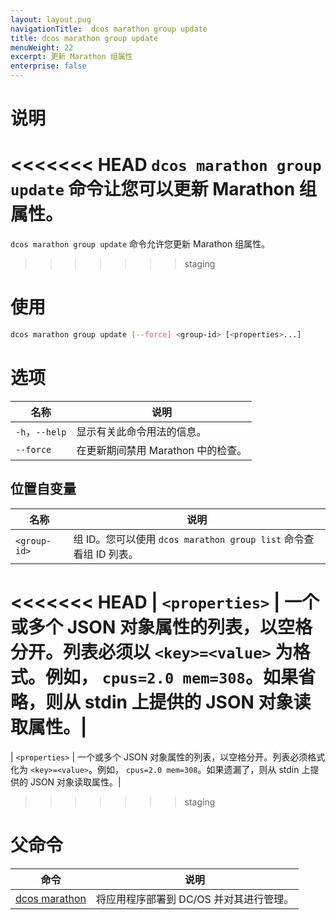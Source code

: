 ```yaml
---
layout: layout.pug
navigationTitle:  dcos marathon group update
title: dcos marathon group update
menuWeight: 22
excerpt: 更新 Marathon 组属性
enterprise: false
---
```



# 说明

<<<<<<< HEAD
`dcos marathon group update` 命令让您可以更新 Marathon 组属性。
=======
`dcos marathon group update` 命令允许您更新 Marathon 组属性。
>>>>>>> staging

# 使用

```bash
dcos marathon group update [--force] <group-id> [<properties>...]
```

# 选项

| 名称 | 说明 |
|---------|-------------|
| `-h`，`--help` | 显示有关此命令用法的信息。 |
| `--force` | 在更新期间禁用 Marathon 中的检查。|

## 位置自变量

| 名称 | 说明 |
|---------|-------------|
| `<group-id>` | 组 ID。您可以使用 `dcos marathon group list` 命令查看组 ID 列表。|
<<<<<<< HEAD
| `<properties>` | 一个或多个 JSON 对象属性的列表，以空格分开。列表必须以 `<key>=<value>` 为格式。例如， `cpus=2.0 mem=308`。如果省略，则从 stdin 上提供的 JSON 对象读取属性。|
=======
| `<properties>` | 一个或多个 JSON 对象属性的列表，以空格分开。列表必须格式化为 `<key>=<value>`。例如， `cpus=2.0 mem=308`。如果遗漏了，则从 stdin 上提供的 JSON 对象读取属性。|
>>>>>>> staging

# 父命令

| 命令 | 说明 |
|---------|-------------|
| [dcos marathon](/cn/1.12/cli/command-reference/dcos-marathon/) | 将应用程序部署到 DC/OS 并对其进行管理。|

